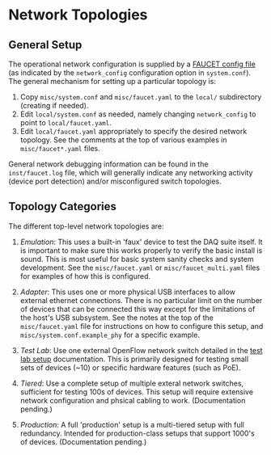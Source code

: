 # Network Topologies

## General Setup

The operational network configuration is supplied by a [FAUCET config file](faucet.md)
(as indicated by the `network_config` configuration option in `system.conf`).
The general mechanism for setting up a particular topology is:
1. Copy `misc/system.conf` and `misc/faucet.yaml` to the `local/` subdirectory (creating if needed).
2. Edit `local/system.conf` as needed, namely changing `network_config` to point to `local/faucet.yaml`.
3. Edit `local/faucet.yaml` appropriately to specify the desired network topology. See the comments
at the top of various examples in `misc/faucet*.yaml` files.

General network debugging information can be found in the `inst/faucet.log` file, which will generally
indicate any networking activity (device port detection) and/or misconfigured switch topologies.

## Topology Categories

The different top-level network topologies are:
1. _Emulation_: This uses a built-in 'faux' device to test the DAQ suite itself. It is
important to make sure this works properly to verify the basic install is sound. This
is most useful for basic system sanity checks and system development. See the `misc/faucet.yaml`
or `misc/faucet_multi.yaml` files for examples of how this is configured.

2. _Adapter_: This uses one or more physical USB interfaces to allow external
ethernet connections. There is no particular limit on the number of devices that can be connected
this way except for the limitations of the host's USB subsystem. See the notes at the top of
the `misc/faucet.yaml` file for instructions on how to configure this setup, and
`misc/system.conf.example_phy` for a specific example.

3. _Test Lab_: Use one external OpenFlow network switch detailed in the
[test lab setup](test_lab.md) documentation. This is primarily designed for testing small
sets of devices (~10) or specific hardware features (such as PoE).

4. _Tiered_: Use a complete setup of multiple exteral network switches, sufficient for testing 100s
of devices. This setup will require extensive network configuration and phsical cabling to work.
(Documentation pending.)

5. _Production_: A full 'production' setup is a multi-tiered setup with full redundancy. Intended for
production-class setups that support 1000's of devices.
(Documentation pending.)
